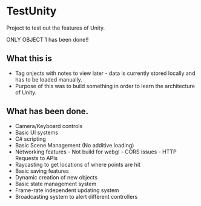 # TestUnity

Project to test out the features of Unity.

ONLY OBJECT 1 has been done!!


## What this is
- Tag onjects with notes to view later - data is currently stored locally and has to be loaded manually.
- Purpose of this was to build something in order to learn the architecture of Unity.


## What has been done.

- Camera/Keyboard controls
- Basic UI systems
- C# scripting
- Basic Scene Management (No additive loading)
- Networking features - Not build for webgl - CORS issues - HTTP Requests to APIs
- Raycasting to get locations of where points are hit
- Basic saving features
- Dynamic creation of new objects
- Basic state management system
- Frame-rate independent updating system
- Broadcasting system to alert different controllers




